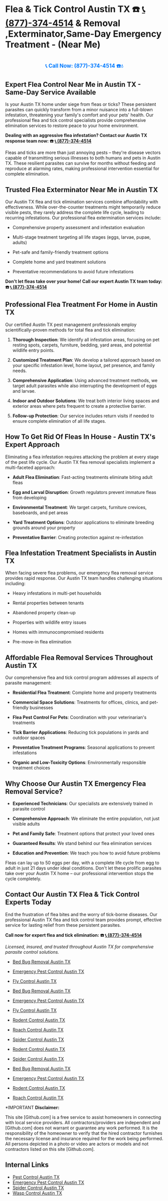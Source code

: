 # Flea & Tick Control Austin TX ☎️ [📞 (877)-374-4514](https://pest-control-4514.netlify.app) & Removal ,Exterminator,Same-Day Emergency Treatment - (Near Me) 
# 

<p align="center" style="font-size: 1.2em; font-weight: bold; margin: 20px 0;">
  <a href="https://pest-control-4514.netlify.app" target="_blank" style="color: #007BFF; text-decoration: none;">📞 Call Now: (877)-374-4514 ☎️💧</a>
</p>

## Expert Flea Control Near Me in Austin TX - Same-Day Service Available

Is your Austin TX home under siege from fleas or ticks? These persistent parasites can quickly transform from a minor nuisance into a full-blown infestation, threatening your family's comfort and your pets' health. Our professional flea and tick control specialists provide comprehensive elimination services to restore peace to your home environment.

**Dealing with an aggressive flea infestation? Contact our Austin TX response team now: ☎️ [📞 (877)-374-4514](https://pest-control-4514.netlify.app)**

Fleas and ticks are more than just annoying pests – they're disease vectors capable of transmitting serious illnesses to both humans and pets in Austin TX. These resilient parasites can survive for months without feeding and reproduce at alarming rates, making professional intervention essential for complete elimination.

## Trusted Flea Exterminator Near Me in Austin TX

Our Austin TX flea and tick elimination services combine affordability with effectiveness. While over-the-counter treatments might temporarily reduce visible pests, they rarely address the complete life cycle, leading to recurring infestations. Our professional flea extermination services include:

- Comprehensive property assessment and infestation evaluation  

- Multi-stage treatment targeting all life stages (eggs, larvae, pupae, adults)  

- Pet-safe and family-friendly treatment options  

- Complete home and yard treatment solutions  

- Preventative recommendations to avoid future infestations  

**Don't let fleas take over your home! Call our expert Austin TX team today: ☎️ [📞 (877)-374-4514](https://pest-control-4514.netlify.app)**

## Professional Flea Treatment For Home in Austin TX

Our certified Austin TX pest management professionals employ scientifically-proven methods for total flea and tick elimination:

1. **Thorough Inspection**: We identify all infestation areas, focusing on pet resting spots, carpets, furniture, bedding, yard areas, and potential wildlife entry points.  

2. **Customized Treatment Plan**: We develop a tailored approach based on your specific infestation level, home layout, pet presence, and family needs.  

3. **Comprehensive Application**: Using advanced treatment methods, we target adult parasites while also interrupting the development of eggs and larvae.  

4. **Indoor and Outdoor Solutions**: We treat both interior living spaces and exterior areas where pets frequent to create a protective barrier.  

5. **Follow-up Protection**: Our service includes return visits if needed to ensure complete elimination of all life stages.  

## How To Get Rid Of Fleas In House - Austin TX's Expert Approach

Eliminating a flea infestation requires attacking the problem at every stage of the pest life cycle. Our Austin TX flea removal specialists implement a multi-faceted approach:

- **Adult Flea Elimination**: Fast-acting treatments eliminate biting adult fleas  

- **Egg and Larval Disruption**: Growth regulators prevent immature fleas from developing  

- **Environmental Treatment**: We target carpets, furniture crevices, baseboards, and pet areas  

- **Yard Treatment Options**: Outdoor applications to eliminate breeding grounds around your property  

- **Preventative Barrier**: Creating protection against re-infestation  

## Flea Infestation Treatment Specialists in Austin TX

When facing severe flea problems, our emergency flea removal service provides rapid response. Our Austin TX team handles challenging situations including:

- Heavy infestations in multi-pet households  

- Rental properties between tenants  

- Abandoned property clean-up  

- Properties with wildlife entry issues  

- Homes with immunocompromised residents  

- Pre-move-in flea elimination  

## Affordable Flea Removal Services Throughout Austin TX

Our comprehensive flea and tick control program addresses all aspects of parasite management:

- **Residential Flea Treatment**: Complete home and property treatments  

- **Commercial Space Solutions**: Treatments for offices, clinics, and pet-friendly businesses  

- **Flea Pest Control For Pets**: Coordination with your veterinarian's treatments  

- **Tick Barrier Applications**: Reducing tick populations in yards and outdoor spaces  

- **Preventative Treatment Programs**: Seasonal applications to prevent infestations  

- **Organic and Low-Toxicity Options**: Environmentally responsible treatment choices  

## Why Choose Our Austin TX Emergency Flea Removal Service?

- **Experienced Technicians**: Our specialists are extensively trained in parasite control  

- **Comprehensive Approach**: We eliminate the entire population, not just visible adults  

- **Pet and Family Safe**: Treatment options that protect your loved ones  

- **Guaranteed Results**: We stand behind our flea elimination services  

- **Education and Prevention**: We teach you how to avoid future problems  

Fleas can lay up to 50 eggs per day, with a complete life cycle from egg to adult in just 21 days under ideal conditions. Don't let these prolific parasites take over your Austin TX home – our professional intervention stops the cycle completely.

## Contact Our Austin TX Flea & Tick Control Experts Today

End the frustration of flea bites and the worry of tick-borne diseases. Our professional Austin TX flea and tick control team provides prompt, effective service for lasting relief from these persistent parasites.

**Call now for expert flea and tick elimination: ☎️ [📞 (877)-374-4514](https://pest-control-4514.netlify.app)**

*Licensed, insured, and trusted throughout Austin TX for comprehensive parasite control solutions.*


- [Bed Bug Removal Austin TX](https://github.com/allyoucaneatsushiin/pest-control/blob/main/Bed-Bug-Removal-Austin-TX-877-374-4514-Exterminator-Same-Day-Emergency-Treatment-Near-Me.md)
- [Emergency Pest Control Austin TX](https://github.com/allyoucaneatsushiin/pest-control/blob/main/Emergency-Pest-Control-Austin-TX-877-374-4514-24-7-Fast-Response-Near-Me.md)
- [Fly Control Austin TX](https://github.com/allyoucaneatsushiin/pest-control/blob/main/Fly-Control-Austin-TX-877-374-4514-Prevention-Same-Day-Emergency-Treatment-Near-Me.md)


- [Bed Bug Removal Austin TX](https://github.com/allyoucaneatsushiin/pest-control/blob/main/Bed-Bug-Removal-Austin-TX-877-374-4514-Exterminator-Same-Day-Emergency-Treatment-Near-Me.md)
- [Emergency Pest Control Austin TX](https://github.com/allyoucaneatsushiin/pest-control/blob/main/Emergency-Pest-Control-Austin-TX-877-374-4514-24-7-Fast-Response-Near-Me.md)
- [Fly Control Austin TX](https://github.com/allyoucaneatsushiin/pest-control/blob/main/Fly-Control-Austin-TX-877-374-4514-Prevention-Same-Day-Emergency-Treatment-Near-Me.md)


- [Rodent Control Austin TX](https://github.com/allyoucaneatsushiin/pest-control/blob/main/Rodent-Control-Austin-TX-877-374-4514-Rat-Removal-Exterminator-Same-Day-Emergency-Treatment-Near-Me.md)
- [Roach Control Austin TX](https://github.com/allyoucaneatsushiin/pest-control/blob/main/Roach-Control-Austin-TX-877-374-4514-Removal-Exterminator-Same-Day-Emergency-Treatment-Near-Me.md)
- [Spider Control Austin TX](https://github.com/allyoucaneatsushiin/pest-control/blob/main/Spider-Control-Austin-TX-877-374-4514-Removal-Exterminator-Same-Day-Emergency-Treatment-Near-Me.md)


- [Rodent Control Austin TX](https://github.com/allyoucaneatsushiin/pest-control/blob/main/Rodent-Control-Austin-TX-877-374-4514-Rat-Removal-Exterminator-Same-Day-Emergency-Treatment-Near-Me.md)
- [Spider Control Austin TX](https://github.com/allyoucaneatsushiin/pest-control/blob/main/Spider-Control-Austin-TX-877-374-4514-Removal-Exterminator-Same-Day-Emergency-Treatment-Near-Me.md)
- [Bed Bug Removal Austin TX](https://github.com/allyoucaneatsushiin/pest-control/blob/main/Bed-Bug-Removal-Austin-TX-877-374-4514-Exterminator-Same-Day-Emergency-Treatment-Near-Me.md)


- [Emergency Pest Control Austin TX](https://github.com/allyoucaneatsushiin/pest-control/blob/main/Emergency-Pest-Control-Austin-TX-877-374-4514-24-7-Fast-Response-Near-Me.md)
- [Rodent Control Austin TX](https://github.com/allyoucaneatsushiin/pest-control/blob/main/Rodent-Control-Austin-TX-877-374-4514-Rat-Removal-Exterminator-Same-Day-Emergency-Treatment-Near-Me.md)
- [Roach Control Austin TX](https://github.com/allyoucaneatsushiin/pest-control/blob/main/Roach-Control-Austin-TX-877-374-4514-Removal-Exterminator-Same-Day-Emergency-Treatment-Near-Me.md)


*IMPORTANT **Disclaimer:**  

This site [Github.com] is a free service to assist homeowners in connecting with local service providers. All contractors/providers are independent and [Github.com] does not warrant or guarantee any work performed. It is the responsibility of the homeowner to verify that the hired contractor furnishes the necessary license and insurance required for the work being performed. All persons depicted in a photo or video are actors or models and not contractors listed on this site [Github.com].


## Internal Links
- [Pest Control Austin TX](https://github.com/allyoucaneatsushiin/pest-control/blob/main/Pest-Control-Austin-TX-877-374-4514-Exterminator-Same-Day-Emergency-Treatment-Near-Me.md)
- [Emergency Pest Control Austin TX](https://github.com/allyoucaneatsushiin/pest-control/blob/main/Emergency-Pest-Control-Austin-TX-877-374-4514-24-7-Fast-Response-Near-Me.md)
- [Spider Control Austin TX](https://github.com/allyoucaneatsushiin/pest-control/blob/main/Spider-Control-Austin-TX-877-374-4514-Removal-Exterminator-Same-Day-Emergency-Treatment-Near-Me.md)
- [Wasp Control Austin TX](https://github.com/allyoucaneatsushiin/pest-control/blob/main/Wasp-Control-Austin-TX-877-374-4514-Removal-Exterminator-Same-Day-Emergency-Treatment-Near-Me.md)
